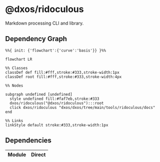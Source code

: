 # @dxos/ridoculous

Markdown processing CLI and library.

## Dependency Graph

```mermaid
%%{ init: {'flowchart':{'curve':'basis'}} }%%

flowchart LR

%% Classes
classDef def fill:#fff,stroke:#333,stroke-width:1px
classDef root fill:#fff,stroke:#333,stroke-width:4px

%% Nodes

subgraph undefined [undefined]
  style undefined fill:#faf7eb,stroke:#333
  dxos/ridoculous("@dxos/ridoculous"):::root
  click dxos/ridoculous "dxos/dxos/tree/main/tools/ridoculous/docs"
end

%% Links
linkStyle default stroke:#333,stroke-width:1px
```

## Dependencies

| Module | Direct |
|---|---|
